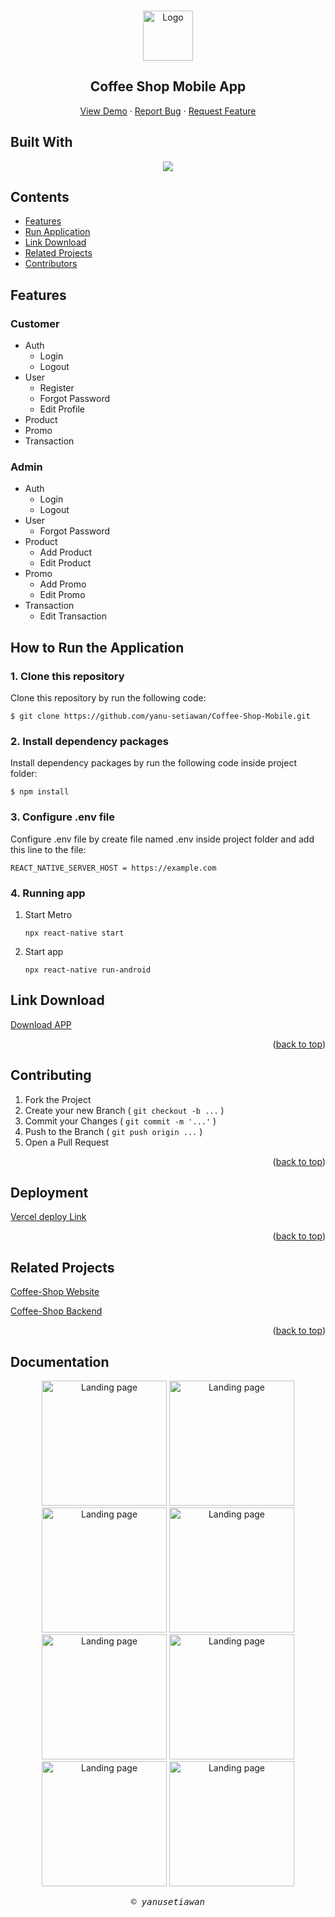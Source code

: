 <a id="readme-top"></a>

<!-- PROJECT LOGO -->
<br />
<div align="center">
  <a href="#">
    <img src="./src/assets/readme.png" alt="Logo" width="80" height="80">
  </a>

  <h2 align="center">Coffee Shop Mobile App</h2>

  <p align="center">
    <a href="https://drive.google.com/drive/folders/14oZFRT4Qw-UtfLaGxEpNu46aX73j7HRq?usp=sharing">View Demo</a>
    ·
    <a href="#">Report Bug</a>
    ·
    <a href="#">Request Feature</a>
  </p>
</div>

## Built With

<p align="center">
  <a href="https://skillicons.dev">
    <img src="https://skillicons.dev/icons?i=react,css,redux,babel,firebase" />
  </a>
</p>

<!-- <p align="right">(<a href="#readme-top">back to top</a>)</p> -->

## Contents

- [Features](#features)
- [Run Application](#how-to-run-the-application)
- [Link Download](#download-link)
- [Related Projects](#related-projects)
- [Contributors](#contributors)

## Features

### Customer

- Auth
  - Login
  - Logout
- User
  - Register
  - Forgot Password
  - Edit Profile
- Product
- Promo
- Transaction

### Admin

- Auth
  - Login
  - Logout
- User
  - Forgot Password
- Product
  - Add Product
  - Edit Product
- Promo
  - Add Promo
  - Edit Promo
- Transaction
  - Edit Transaction


## How to Run the Application

### 1. Clone this repository

Clone this repository by run the following code:

```
$ git clone https://github.com/yanu-setiawan/Coffee-Shop-Mobile.git

```

### 2. Install dependency packages

Install dependency packages by run the following code inside project folder:

```
$ npm install
```

### 3. Configure .env file

Configure .env file by create file named .env inside project folder and add this line to the file:

```
REACT_NATIVE_SERVER_HOST = https://example.com

```


### 4. Running app

1.  Start Metro

    ```
    npx react-native start
    ```

2.  Start app

    ```
    npx react-native run-android
    ```



## Link Download

[Download APP](https://drive.google.com/drive/folders/14oZFRT4Qw-UtfLaGxEpNu46aX73j7HRq?usp=sharing)

<p align="right">(<a href="#readme-top">back to top</a>)</p>

## Contributing



1. Fork the Project
2. Create your new Branch ( `git checkout -b ...` )
3. Commit your Changes ( `git commit -m '...'` )
4. Push to the Branch ( `git push origin ...` )
5. Open a Pull Request


<p align="right">(<a href="#readme-top">back to top</a>)</p>

## Deployment

[Vercel deploy Link](https://fazzpay-next-js.vercel.app/)

<p align="right">(<a href="#readme-top">back to top</a>)</p>

## Related Projects

[Coffee-Shop Website](https://github.com/yanu-setiawan/Coffee-Shop-React-App)

[Coffee-Shop Backend](https://github.com/yanu-setiawan/Coffee-Shop-Backend)

<p align="right">(<a href="#readme-top">back to top</a>)</p>

## Documentation

<p align="center">
<img width="200" src="./src/assets/readme/1.jpg" alt="Landing page">
<img width="200" src="./src/assets/readme/2.jpg" alt="Landing page">
<img width="200" src="./src/assets/readme/3.jpg" alt="Landing page">
<img width="200" src="./src/assets/readme/4.jpg" alt="Landing page">
<img width="200" src="./src/assets/readme/5.jpg" alt="Landing page">
<img width="200" src="./src/assets/readme/6.jpg" alt="Landing page">
<img width="200" src="./src/assets/readme/7.jpg" alt="Landing page">
<img width="200" src="./src/assets/readme/8.jpg" alt="Landing page">
</p>


<p align="center"> <samp><i>&copy; yanusetiawan </i></samp> </p>
